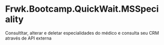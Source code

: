 # Frwk.Bootcamp.QuickWait.MSSpeciality
Consultltar, alterar e deletar especialidades do médico e consulta seu CRM através de API externa
